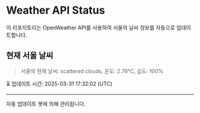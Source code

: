 
# Weather API Status

이 리포지토리는 OpenWeather API를 사용하여 서울의 날씨 정보를 자동으로 업데이트합니다.

## 현재 서울 날씨
> 서울의 현재 날씨: scattered clouds, 온도: 2.76°C, 습도: 100%

⏳ 업데이트 시간: 2025-03-31 17:32:02 (UTC)

---
자동 업데이트 봇에 의해 관리됩니다.
